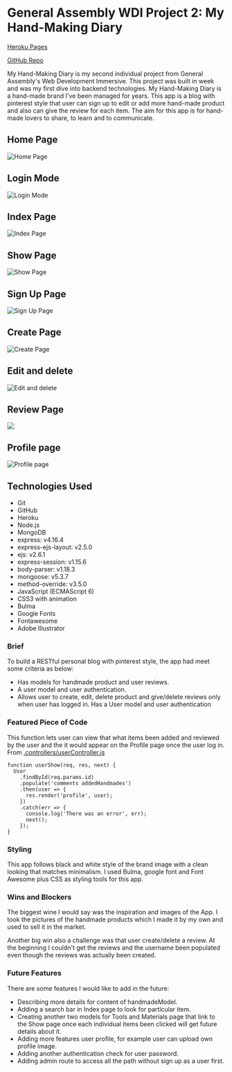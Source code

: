 # General Assembly WDI Project 2: My Hand-Making Diary

[Heroku Pages](https://my-hand-making-diary.herokuapp.com/)

[GitHub Repo](https://github.com/huangfuin1101/wdi-project-two-My-hand-making-Diary)

My Hand-Making Diary is my second individual project from General Assembly's Web Development Immersive. This project was built in week and was my first dive into backend technologies.
My Hand-Making Diary is a hand-made brand I've been managed for years. This app is a blog with pinterest style that user can sign up to edit or add more hand-made product and also can give the review for each item. The aim for this app is for hand-made lovers to share, to learn and to communicate.

## Home Page
![Home Page](screenshots/home.png)

## Login Mode
![Login Mode](screenshots/log-in-mode.png)

## Index Page
![Index Page](screenshots/index.png)

## Show Page
![Show Page](screenshots/show-page.png)

## Sign Up Page
![Sign Up Page](screenshots/signup.png)

## Create Page
![Create Page](screenshots/add.png)

## Edit and delete
![Edit and delete](screenshots/edit-delete.png)

## Review Page
![](screenshots/reviews.png)


## Profile page
![Profile page](screenshots/profile.png)


## Technologies Used

* Git
* GitHub
* Heroku
* Node.js
* MongoDB
* express: v4.16.4
* express-ejs-layout: v2.5.0
* ejs: v2.6.1
* express-session: v1.15.6
* body-parser: v1.18.3
* mongoose: v5.3.7
* method-override: v3.5.0
* JavaScript (ECMAScript 6)
* CSS3 with animation
* Bulma
* Google Fonts
* Fontawesome
* Adobe Illustrator

### Brief
To build a RESTful personal blog with pinterest style, the app had meet some criteria as below:

* Has models for handmade product and user reviews.
* A user model and user authentication.
* Allows user to create, edit, delete product and give/delete reviews only when user has logged in.
Has a User model and user authentication


### Featured Piece of Code
This function lets user can view that what items been added and reviewed by the user and the it would appear on the Profile page once the user log in. From [.controllers/userController.js](https://github.com/huangfuin1101/wdi-project-two-My-hand-making-Diary/blob/master/controllers/userController.js)
```
function userShow(req, res, next) {
  User
    .findById(req.params.id)
    .populate('comments addedHandmades')
    .then(user => {
      res.render('profile', user);
    })
    .catch(err => {
      console.log('There was an error', err);
      next();
    });
}
```

### Styling
This app follows black and white style of the brand image with a clean looking that matches minimalism. I used Bulma, google font and Font Awesome plus CSS as styling tools for this app.

### Wins and Blockers
The biggest wine I would say was the inspiration and images of the App. I took the pictures of the handmade products which I made it by my own and used to sell it in the market.

Another big win also a challenge was that user create/delete a review. At the beginning I couldn't get the reviews and the username been populated even though the reviews was actually been created.

### Future Features
There are some features I would like to add in the future:
* Describing more details for content of handmadeModel.
* Adding a search bar in Index page to look for particular item.
* Creating another two models for Tools and Materials page that link to the Show page once each individual items been clicked will get future details about it.
* Adding more features user profile, for example user can upload own profile image.
* Adding another authentication check for user password.
* Adding admin route to access all the path without sign up as a user first.
